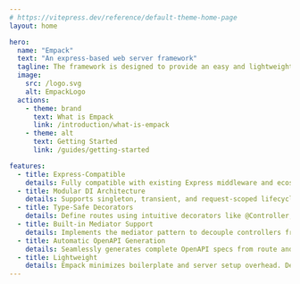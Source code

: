 ```yaml
---
# https://vitepress.dev/reference/default-theme-home-page
layout: home

hero:
  name: "Empack"
  text: "An express-based web server framework"
  tagline: The framework is designed to provide an easy and lightweight development experience.
  image:
    src: /logo.svg 
    alt: EmpackLogo
  actions:
    - theme: brand
      text: What is Empack
      link: /introduction/what-is-empack
    - theme: alt
      text: Getting Started
      link: /guides/getting-started

features:
  - title: Express-Compatible
    details: Fully compatible with existing Express middleware and ecosystem — integrate or migrate without friction.
  - title: Modular DI Architecture
    details: Supports singleton, transient, and request-scoped lifecycles. Combined with lazy middleware resolution for high performance and clean structure.
  - title: Type-Safe Decorators
    details: Define routes using intuitive decorators like @Controller, @Get, and @Post, with full support for parameter binding and type inference.
  - title: Built-in Mediator Support
    details: Implements the mediator pattern to decouple controllers from application services. Controllers focus only on input/output while business logic lives in dedicated handlers.
  - title: Automatic OpenAPI Generation
    details: Seamlessly generates complete OpenAPI specs from route and type metadata. Perfect for Swagger UI and API-first collaboration.
  - title: Lightweight
    details: Empack minimizes boilerplate and server setup overhead. Developers can focus entirely on business logic while the framework handles routing, dependency injection, validation, and documentation out of the box.
---
```


